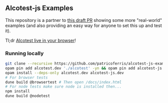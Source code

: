 Alcotest-js Examples
--------------------

This repository is a partner to [this draft PR](https://github.com/mirage/alcotest/pull/323) showing some more "real-world" examples (and also providing an easy way for anyone to set this up and test it).

Tl;dr [Alcotest live in your browser](https://patricoferris.github.io/alcotest-js-example/)!


### Running locally

```sh
git clone --recursive https://github.com/patricoferris/alcotest-js-example
opam pin add alcotest.dev './alcotest' -yn && opam pin add alcotest-js.dev './alcotest' -yn
opam install --deps-only alcotest.dev alcotest-js.dev
# For browser tests
dune build @browsertest # Then open /docs/index.html
# For node tests make sure node is installed then...
npm install
dune build @nodetest
```
